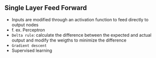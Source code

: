 ## Single Layer Feed Forward

- Inputs are modified through an activation function to feed directly to output nodes
- f. ex. Perceptron
- `Delta rule`: calculate the difference between the expected and actual output and modify the weigths to minimize the difference
- `Gradient descent`
- Supervised learning